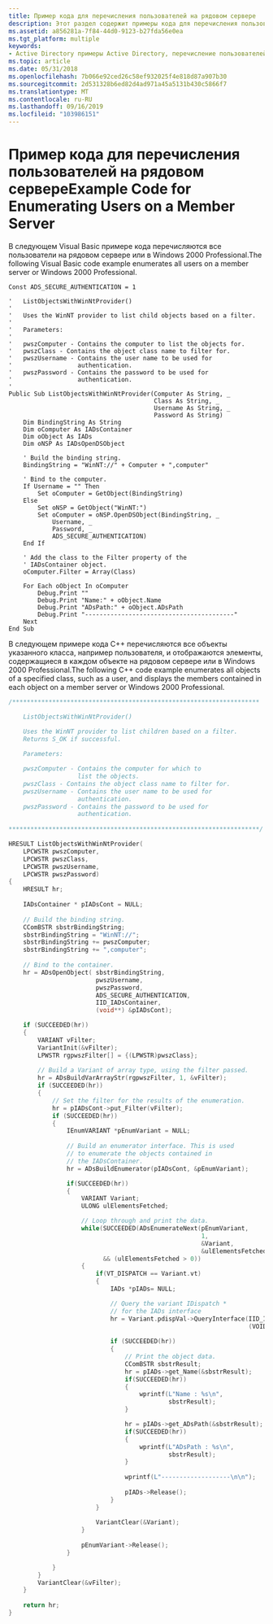 ```yaml
---
title: Пример кода для перечисления пользователей на рядовом сервере
description: Этот раздел содержит примеры кода для перечисления пользователей на рядовом сервере.
ms.assetid: a856281a-7f84-44d0-9123-b27fda56e0ea
ms.tgt_platform: multiple
keywords:
- Active Directory примеры Active Directory, перечисление пользователей на рядовом сервере
ms.topic: article
ms.date: 05/31/2018
ms.openlocfilehash: 7b066e92ced26c58ef932025f4e818d87a907b30
ms.sourcegitcommit: 2d531328b6ed82d4ad971a45a5131b430c5866f7
ms.translationtype: MT
ms.contentlocale: ru-RU
ms.lasthandoff: 09/16/2019
ms.locfileid: "103986151"
---
```

# <a name="example-code-for-enumerating-users-on-a-member-server"></a><span data-ttu-id="d771e-104">Пример кода для перечисления пользователей на рядовом сервере</span><span class="sxs-lookup"><span data-stu-id="d771e-104">Example Code for Enumerating Users on a Member Server</span></span>

<span data-ttu-id="d771e-105">В следующем Visual Basic примере кода перечисляются все пользователи на рядовом сервере или в Windows 2000 Professional.</span><span class="sxs-lookup"><span data-stu-id="d771e-105">The following Visual Basic code example enumerates all users on a member server or Windows 2000 Professional.</span></span>


```VB
Const ADS_SECURE_AUTHENTICATION = 1

'   ListObjectsWithWinNtProvider()
'
'   Uses the WinNT provider to list child objects based on a filter.
'
'   Parameters:
'
'   pwszComputer - Contains the computer to list the objects for.
'   pwszClass - Contains the object class name to filter for.
'   pwszUsername - Contains the user name to be used for 
'                  authentication.
'   pwszPassword - Contains the password to be used for 
'                  authentication.
'
Public Sub ListObjectsWithWinNtProvider(Computer As String, _
                                        Class As String, _
                                        Username As String, _
                                        Password As String)
    Dim BindingString As String
    Dim oComputer As IADsContainer
    Dim oObject As IADs
    Dim oNSP As IADsOpenDSObject
    
    ' Build the binding string.
    BindingString = "WinNT://" + Computer + ",computer"
    
    ' Bind to the computer.
    If Username = "" Then
        Set oComputer = GetObject(BindingString)
    Else
        Set oNSP = GetObject("WinNT:")
        Set oComputer = oNSP.OpenDSObject(BindingString, _
            Username, _
            Password, _
            ADS_SECURE_AUTHENTICATION)
    End If
    
    ' Add the class to the Filter property of the 
    ' IADsContainer object.
    oComputer.Filter = Array(Class)
    
    For Each oObject In oComputer
        Debug.Print ""
        Debug.Print "Name:" + oObject.Name
        Debug.Print "ADsPath:" + oObject.ADsPath
        Debug.Print "-----------------------------------------"
    Next
End Sub
```



<span data-ttu-id="d771e-106">В следующем примере кода C++ перечисляются все объекты указанного класса, например пользователя, и отображаются элементы, содержащиеся в каждом объекте на рядовом сервере или в Windows 2000 Professional.</span><span class="sxs-lookup"><span data-stu-id="d771e-106">The following C++ code example enumerates all objects of a specified class, such as a user, and displays the members contained in each object on a member server or Windows 2000 Professional.</span></span>


```C++
/********************************************************************

    ListObjectsWithWinNtProvider()

    Uses the WinNT provider to list children based on a filter. 
    Returns S_OK if successful.
 
    Parameters:

    pwszComputer - Contains the computer for which to 
                   list the objects.
    pwszClass - Contains the object class name to filter for.
    pwszUsername - Contains the user name to be used for 
                   authentication.
    pwszPassword - Contains the password to be used for 
                   authentication.
 
*********************************************************************/

HRESULT ListObjectsWithWinNtProvider(
    LPCWSTR pwszComputer, 
    LPCWSTR pwszClass, 
    LPCWSTR pwszUsername, 
    LPCWSTR pwszPassword)
{
    HRESULT hr;
 
    IADsContainer * pIADsCont = NULL;
 
    // Build the binding string.
    CComBSTR sbstrBindingString;
    sbstrBindingString = "WinNT://";
    sbstrBindingString += pwszComputer;
    sbstrBindingString += ",computer";
    
    // Bind to the container.
    hr = ADsOpenObject( sbstrBindingString,
                        pwszUsername, 
                        pwszPassword, 
                        ADS_SECURE_AUTHENTICATION,
                        IID_IADsContainer, 
                        (void**) &pIADsCont);

    if (SUCCEEDED(hr))
    {
        VARIANT vFilter;
        VariantInit(&vFilter);
        LPWSTR rgpwszFilter[] = {(LPWSTR)pwszClass};
 
        // Build a Variant of array type, using the filter passed.
        hr = ADsBuildVarArrayStr(rgpwszFilter, 1, &vFilter);
        if (SUCCEEDED(hr))
        {
            // Set the filter for the results of the enumeration.
            hr = pIADsCont->put_Filter(vFilter);
            if (SUCCEEDED(hr))
            {
                IEnumVARIANT *pEnumVariant = NULL;
 
                // Build an enumerator interface. This is used 
                // to enumerate the objects contained in 
                // the IADsContainer.
                hr = ADsBuildEnumerator(pIADsCont, &pEnumVariant);

                if(SUCCEEDED(hr))
                {
                    VARIANT Variant;
                    ULONG ulElementsFetched;

                    // Loop through and print the data.
                    while(SUCCEEDED(ADsEnumerateNext(pEnumVariant, 
                                                     1,
                                                     &Variant, 
                                                     &ulElementsFetched))
                          && (ulElementsFetched > 0))
                    {
                        if(VT_DISPATCH == Variant.vt)
                        {
                            IADs *pIADs= NULL;

                            // Query the variant IDispatch *
                            // for the IADs interface
                            hr = Variant.pdispVal->QueryInterface(IID_IADs,
                                                                  (VOID**)&pIADs);
     
                            if (SUCCEEDED(hr))
                            {
                                // Print the object data.
                                CComBSTR sbstrResult;
                                hr = pIADs->get_Name(&sbstrResult); 
                                if(SUCCEEDED(hr))
                                {
                                    wprintf(L"Name : %s\n", 
                                            sbstrResult);
                                }

                                hr = pIADs->get_ADsPath(&sbstrResult); 
                                if(SUCCEEDED(hr))
                                {
                                    wprintf(L"ADsPath : %s\n", 
                                            sbstrResult);
                                }
     
                                wprintf(L"-------------------\n\n");
                                
                                pIADs->Release();
                            }
                        }
                    
                        VariantClear(&Variant);
                    }
                    
                    pEnumVariant->Release();
                }

            }
        }
        VariantClear(&vFilter);
    }
 
    return hr;
}
```



 

 




